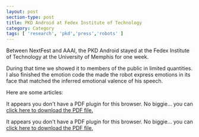 ```yaml
---
layout: post
section-type: post
title: PKD Android at Fedex Institute of Technology
category: Category
tags: [ 'research', 'pkd','press','robots' ]
---
```

Between NextFest and AAAI, the PKD Android stayed at the Fedex Institute of Technology at the University of Memphis for one week.

During that time we showed it to members of the public in limited quantities. I also finished the emotion code the made the robot express emotions in its face that matched the inferred emotional valence of his speech.

Here are some articles:

<object data="https://blogs.memphis.edu/aolney/files/2019/10/ca.pdf" type="application/pdf" width="100%" height="600px">
 
  <p>It appears you don't have a PDF plugin for this browser.
  No biggie... you can <a href="https://blogs.memphis.edu/aolney/files/2019/10/ca.pdf">click here to
  download the PDF file.</a></p>

<object data="https://blogs.memphis.edu/aolney/files/2019/10/helmsman.pdf" type="application/pdf" width="100%" height="600px">
 
  <p>It appears you don't have a PDF plugin for this browser.
  No biggie... you can <a href="https://blogs.memphis.edu/aolney/files/2019/10/helmsman.pdf">click here to
  download the PDF file.</a></p>

<object data="https://blogs.memphis.edu/aolney/files/2019/10/mbj.pdf" type="application/pdf" width="100%" height="600px">
 
  <p>It appears you don't have a PDF plugin for this browser.
  No biggie... you can <a href="https://blogs.memphis.edu/aolney/files/2019/10/mbj.pdf">click here to
  download the PDF file.</a></p>
  
